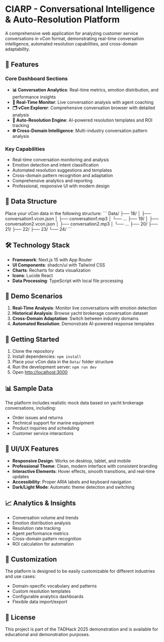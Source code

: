 # CIARP - Conversational Intelligence & Auto-Resolution Platform

A comprehensive web application for analyzing customer service conversations in vCon format, demonstrating real-time conversation intelligence, automated resolution capabilities, and cross-domain adaptability.

## 🚀 Features

### Core Dashboard Sections
- **📊 Conversation Analytics**: Real-time metrics, emotion distribution, and performance insights
- **🔴 Real-Time Monitor**: Live conversation analysis with agent coaching
- **🗂️ vCon Explorer**: Comprehensive conversation browser with detailed analysis
- **🤖 Auto-Resolution Engine**: AI-powered resolution templates and ROI tracking
- **🌐 Cross-Domain Intelligence**: Multi-industry conversation pattern analysis

### Key Capabilities
- Real-time conversation monitoring and analysis
- Emotion detection and intent classification
- Automated resolution suggestions and templates
- Cross-domain pattern recognition and adaptation
- Comprehensive analytics and reporting
- Professional, responsive UI with modern design

## 📁 Data Structure

Place your vCon data in the following structure:
\`\`\`
Data/
├── 18/
│   ├── conversation1.vcon.json
│   ├── conversation1.mp3
│   └── ...
├── 19/
│   ├── conversation2.vcon.json
│   ├── conversation2.mp3
│   └── ...
├── 20/
├── 21/
├── 22/
├── 23/
└── 24/
\`\`\`

## 🛠️ Technology Stack

- **Framework**: Next.js 15 with App Router
- **UI Components**: shadcn/ui with Tailwind CSS
- **Charts**: Recharts for data visualization
- **Icons**: Lucide React
- **Data Processing**: TypeScript with local file processing

## 🎯 Demo Scenarios

1. **Real-Time Analysis**: Monitor live conversations with emotion detection
2. **Historical Analysis**: Browse yacht brokerage conversation dataset
3. **Cross-Domain Adaptation**: Switch between industry domains
4. **Automated Resolution**: Demonstrate AI-powered response templates

## 🚀 Getting Started

1. Clone the repository
2. Install dependencies: `npm install`
3. Place your vCon data in the `Data/` folder structure
4. Run the development server: `npm run dev`
5. Open [http://localhost:3000](http://localhost:3000)

## 📊 Sample Data

The platform includes realistic mock data based on yacht brokerage conversations, including:
- Order issues and returns
- Technical support for marine equipment
- Product inquiries and scheduling
- Customer service interactions

## 🎨 UI/UX Features

- **Responsive Design**: Works on desktop, tablet, and mobile
- **Professional Theme**: Clean, modern interface with consistent branding
- **Interactive Elements**: Hover effects, smooth transitions, and real-time updates
- **Accessibility**: Proper ARIA labels and keyboard navigation
- **Dark/Light Mode**: Automatic theme detection and switching

## 📈 Analytics & Insights

- Conversation volume and trends
- Emotion distribution analysis
- Resolution rate tracking
- Agent performance metrics
- Cross-domain pattern recognition
- ROI calculation for automation

## 🔧 Customization

The platform is designed to be easily customizable for different industries and use cases:
- Domain-specific vocabulary and patterns
- Custom resolution templates
- Configurable analytics dashboards
- Flexible data import/export

## 📝 License

This project is part of the TADHack 2025 demonstration and is available for educational and demonstration purposes.